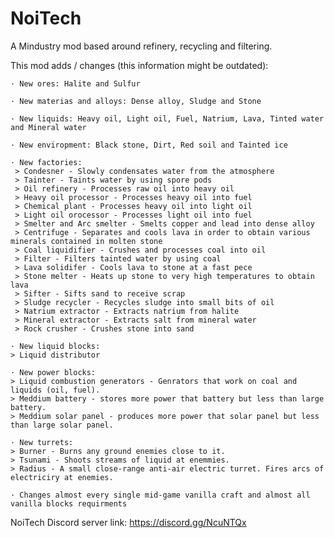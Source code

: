 # NoiTech
A Mindustry mod based around refinery, recycling and filtering.

This mod adds / changes (this information might be outdated):

	· New ores: Halite and Sulfur

	· New materias and alloys: Dense alloy, Sludge and Stone

	· New liquids: Heavy oil, Light oil, Fuel, Natrium, Lava, Tinted water and Mineral water

	· New enviropment: Black stone, Dirt, Red soil and Tainted ice

	· New factories:
	 > Condesner - Slowly condensates water from the atmosphere
	 > Tainter - Taints water by using spore pods
	 > Oil refinery - Processes raw oil into heavy oil
	 > Heavy oil processor - Processes heavy oil into fuel
	 > Chemical plant - Processes heavy oil into light oil
	 > Light oil orocessor - Processes light oil into fuel
	 > Smelter and Arc smelter - Smelts copper and lead into dense alloy
	 > Centrifuge - Separates and cools lava in order to obtain various minerals contained in molten stone
	 > Coal liquidifier - Crushes and processes coal into oil
	 > Filter - Filters tainted water by using coal
	 > Lava solidifer - Cools lava to stone at a fast pece
	 > Stone melter - Heats up stone to very high temperatures to obtain lava
	 > Sifter - Sifts sand to receive scrap
	 > Sludge recycler - Recycles sludge into small bits of oil
	 > Natrium extractor - Extracts natrium from halite
	 > Mineral extractor - Extracts salt from mineral water
	 > Rock crusher - Crushes stone into sand

	· New liquid blocks: 
	> Liquid distributor

	· New power blocks: 
	> Liquid combustion generators - Genrators that work on coal and liquids (oil, fuel).
	> Meddium battery - stores more power that battery but less than large battery.
	> Meddium solar panel - produces more power that solar panel but less than large solar panel.

	· New turrets:
	> Burner - Burns any ground enemies close to it.
	> Tsunami - Shoots streams of liquid at enemmies.
	> Radius - A small close-range anti-air electric turret. Fires arcs of electriciry at enemies.
	
	· Changes almost every single mid-game vanilla craft and almost all vanilla blocks requirments

NoiTech Discord server link: https://discord.gg/NcuNTQx